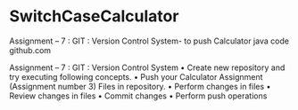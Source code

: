 # SwitchCaseCalculator
Assignment – 7 : GIT : Version Control System- to push Calculator java code github.com 

Assignment – 7 :
GIT : Version Control System
• Create new repository and try executing following concepts.
• Push your Calculator Assignment (Assignment number 3) Files in repository.
• Perform changes in files
• Review changes in files
• Commit changes
• Perform push operations
